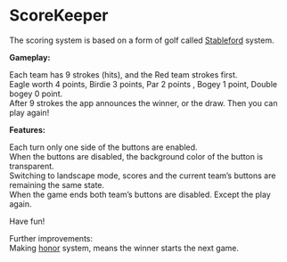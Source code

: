 # ScoreKeeper

The scoring system is based on a form of golf called <a href="https://en.wikipedia.org/wiki/Stableford">Stableford</a> system.

<b>Gameplay:</b>

Each team has 9 strokes (hits), and the Red team strokes first.<br/>
Eagle worth 4 points, Birdie 3 points, Par 2 points , Bogey 1 point, Double bogey 0 point.<br/>
After 9 strokes the app announces the winner, or the draw. Then you can play again!<br/>

<b>Features:</b>

Each turn only one side of the buttons are enabled.<br/>
When the buttons are disabled, the background color of the button is transparent.<br/>
Switching to landscape mode, scores and the current team’s buttons are remaining the same state.<br/>
When the game ends both team’s buttons are disabled. Except the play again.<br/>

Have fun!

Further improvements:<br/>
Making <a href="https://en.wikipedia.org/wiki/Golf_etiquette#Honor">honor</a> system, means the winner starts the next game.
